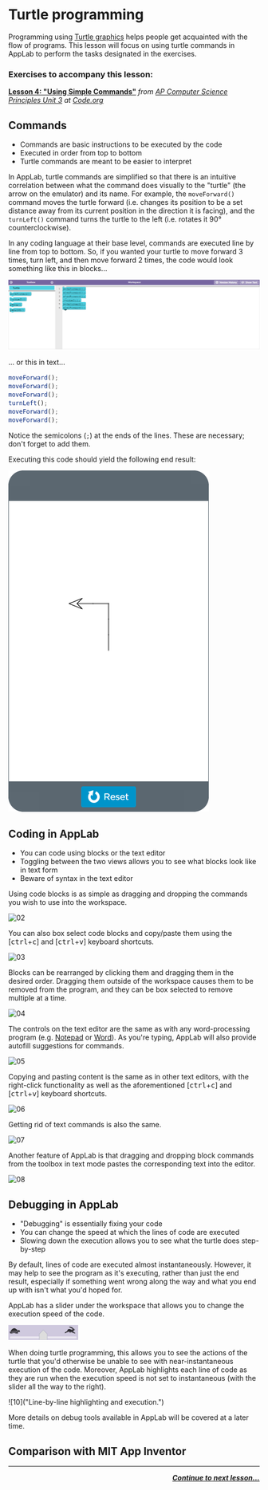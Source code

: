 # Turtle programming

Programming using [Turtle graphics](https://en.wikipedia.org/wiki/Turtle_graphics) helps people get acquainted with the flow of programs. This lesson will focus on using turtle commands in AppLab to perform the tasks designated in the exercises.

### Exercises to accompany this lesson:

 <b><a href = "https://studio.code.org/s/csp3-2019/stage/4/puzzle/1" target = "_blank">Lesson 4: "Using Simple Commands"</a></b> _from [AP Computer Science Principles Unit 3](https://studio.code.org/s/csp3-2019) at [Code.org](https://code.org)_

## Commands

* Commands are basic instructions to be executed by the code
* Executed in order from top to bottom
* Turtle commands are meant to be easier to interpret

In AppLab, turtle commands are simplified so that there is an intuitive correlation between what the command does visually to the "turtle" (the arrow on the emulator) and its name. For example, the `moveForward()` command moves the turtle forward (i.e. changes its position to be a set distance away from its current position in the direction it is facing), and the `turnLeft()` command turns the turtle to the left (i.e. rotates it 90° counterclockwise).

In any coding language at their base level, commands are executed line by line from top to bottom. So, if you wanted your turtle to move forward 3 times, turn left, and then move forward 2 times, the code would look something like this in blocks...

![00](https://raw.githubusercontent.com/sBondoc/OAI-Summer-2019/master/assets/lesson-01/00.png "Block sample code.")

... or this in text...

```javascript
moveForward();
moveForward();
moveForward();
turnLeft();
moveForward();
moveForward();
```

Notice the semicolons (`;`) at the ends of the lines. These are necessary; don't forget to add them.

Executing this code should yield the following end result:

![01](https://raw.githubusercontent.com/sBondoc/OAI-Summer-2019/master/assets/lesson-01/01.png "Final display.")

## Coding in AppLab

* You can code using blocks or the text editor
* Toggling between the two views allows you to see what blocks look like in text form
* Beware of syntax in the text editor

Using code blocks is as simple as dragging and dropping the commands you wish to use into the workspace.

![02](https://raw.githubusercontent.com/sBondoc/OAI-Summer-2019/master/assets/lesson-01/02.gif "Adding block commands.")

You can also box select code blocks and copy/paste them using the [<kbd>ctrl</kbd>+<kbd>c</kbd>] and [<kbd>ctrl</kbd>+<kbd>v</kbd>] keyboard shortcuts.

![03](https://raw.githubusercontent.com/sBondoc/OAI-Summer-2019/master/assets/lesson-01/03.gif "Box selecting, copying, and pasting block commands.")

Blocks can be rearranged by clicking them and dragging them in the desired order. Dragging them outside of the workspace causes them to be removed from the program, and they can be box selected to remove multiple at a time.

![04](https://raw.githubusercontent.com/sBondoc/OAI-Summer-2019/master/assets/lesson-01/04.gif "Removing block commands.")

The controls on the text editor are the same as with any word-processing program (e.g. [Notepad](https://en.wikipedia.org/wiki/Microsoft_Notepad) or [Word](https://en.wikipedia.org/wiki/Microsoft_Word)). As you're typing, AppLab will also provide autofill suggestions for commands.

![05](https://raw.githubusercontent.com/sBondoc/OAI-Summer-2019/master/assets/lesson-01/05.gif "Typing commands.")

Copying and pasting content is the same as in other text editors, with the right-click functionality as well as the aforementioned [<kbd>ctrl</kbd>+<kbd>c</kbd>] and [<kbd>ctrl</kbd>+<kbd>v</kbd>] keyboard shortcuts.

![06](https://raw.githubusercontent.com/sBondoc/OAI-Summer-2019/master/assets/lesson-01/06.gif "Copy/pasting in text editor.")

Getting rid of text commands is also the same.

![07](https://raw.githubusercontent.com/sBondoc/OAI-Summer-2019/master/assets/lesson-01/07.gif "Removing text commands.")

Another feature of AppLab is that dragging and dropping block commands from the toolbox in text mode pastes the corresponding text into the editor.

![08](https://raw.githubusercontent.com/sBondoc/OAI-Summer-2019/master/assets/lesson-01/08.gif "Dragging blocks into text.")

## Debugging in AppLab

* "Debugging" is essentially fixing your code
* You can change the speed at which the lines of code are executed
* Slowing down the execution allows you to see what the turtle does step-by-step

By default, lines of code are executed almost instantaneously. However, it may help to see the program as it's executing, rather than just the end result, especially if something went wrong along the way and what you end up with isn't what you'd hoped for.

AppLab has a slider under the workspace that allows you to change the execution speed of the code.

![09](https://raw.githubusercontent.com/sBondoc/OAI-Summer-2019/master/assets/lesson-01/09.png "Speed slider.")

When doing turtle programming, this allows you to see the actions of the turtle that you'd otherwise be unable to see with near-instantaneous execution of the code. Moreover, AppLab highlights each line of code as they are run when the execution speed is not set to instantaneous (with the slider all the way to the right).

![10]("Line-by-line highlighting and execution.")

More details on debug tools available in AppLab will be covered at a later time.

## Comparison with MIT App Inventor


---

<div style="text-align: right"><a href = "https://sbondoc.github.io/OAI-Summer-2019/pages/lessons/lesson-01.html"><i><b>Continue to next lesson...
